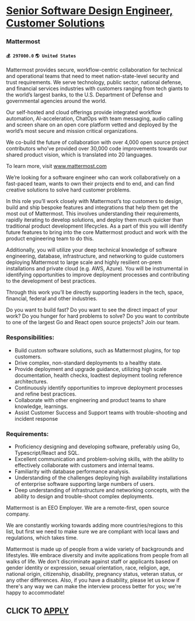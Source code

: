 # [Senior Software Design Engineer, Customer Solutions](https://www.remotewlb.com/apply/senior-software-design-engineer-customer-solutions-59867)  
### Mattermost  
#### `💰 297000.0` `🌎 United States`  

Mattermost provides secure, workflow-centric collaboration for technical and operational teams that need to meet nation-state-level security and trust requirements. We serve technology, public sector, national defense, and financial services industries with customers ranging from tech giants to the world’s largest banks, to the U.S. Department of Defense and governmental agencies around the world.

Our self-hosted and cloud offerings provide integrated workflow automation, AI-acceleration, ChatOps with team messaging, audio calling and screen share on an open core platform vetted and deployed by the world’s most secure and mission critical organizations.

We co-build the future of collaboration with over 4,000 open source project contributors who’ve provided over 30,000 code improvements towards our shared product vision, which is translated into 20 languages.

To learn more, visit www.mattermost.com

We’re looking for a software engineer who can work collaboratively on a fast-paced team, wants to own their projects end to end, and can find creative solutions to solve hard customer problems.

In this role you’ll work closely with Mattermost’s top customers to design, build and ship bespoke features and integrations that help them get the most out of Mattermost. This involves understanding their requirements, rapidly iterating to develop solutions, and deploy them much quicker than traditional product development lifecycles. As a part of this you will identify future features to bring into the core Mattermost product and work with the product engineering team to do this.

Additionally, you will utilize your deep technical knowledge of software engineering, database, infrastructure, and networking to guide customers deploying Mattermost to large scale and highly resilient on-prem installations and private cloud (e.g. AWS, Azure). You will be instrumental in identifying opportunities to improve deployment processes and contributing to the development of best practices.

Through this work you’ll be directly supporting leaders in the tech, space, financial, federal and other industries.

Do you want to build fast? Do you want to see the direct impact of your work? Do you hunger for hard problems to solve? Do you want to contribute to one of the largest Go and React open source projects? Join our team.

### Responsibilities:

  * Build custom software solutions, such as Mattermost plugins, for top customers.
  * Drive complex, non-standard deployments to a healthy state.
  * Provide deployment and upgrade guidance, utilizing high scale documentation, health checks, loadtest deployment tooling reference architectures.
  * Continuously identify opportunities to improve deployment processes and refine best practices.
  * Collaborate with other engineering and product teams to share knowledge, learnings.
  * Assist Customer Success and Support teams with trouble-shooting and incident response

### Requirements:

  * Proficiency designing and developing software, preferably using Go, Typescript/React and SQL.
  * Excellent communication and problem-solving skills, with the ability to effectively collaborate with customers and internal teams.
  * Familiarity with database performance analysis.
  * Understanding of the challenges deploying high availability installations of enterprise software supporting large numbers of users.
  * Deep understanding of infrastructure and networking concepts, with the ability to design and trouble-shoot complex deployments.

Mattermost is an EEO Employer. We are a remote-first, open source company.

We are constantly working towards adding more countries/regions to this list, but first we need to make sure we are compliant with local laws and regulations, which takes time.

Mattermost is made up of people from a wide variety of backgrounds and lifestyles. We embrace diversity and invite applications from people from all walks of life. We don't discriminate against staff or applicants based on gender identity or expression, sexual orientation, race, religion, age, national origin, citizenship, disability, pregnancy status, veteran status, or any other differences. Also, if you have a disability, please let us know if there's any way we can make the interview process better for you; we're happy to accommodate!

  
## CLICK TO [APPLY](https://www.remotewlb.com/apply/senior-software-design-engineer-customer-solutions-59867)

